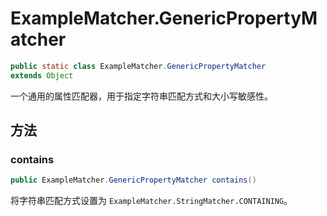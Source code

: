 # ExampleMatcher.GenericPropertyMatcher

```java
public static class ExampleMatcher.GenericPropertyMatcher
extends Object
```

一个通用的属性匹配器，用于指定字符串匹配方式和大小写敏感性。

## 方法

### contains

```java
public ExampleMatcher.GenericPropertyMatcher contains()
```

将字符串匹配方式设置为 `ExampleMatcher.StringMatcher.CONTAINING`。